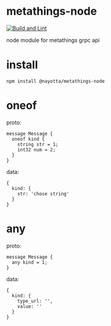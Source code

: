 # metathings-node

[![Build and Lint](https://github.com/nayotta/metathings-node/actions/workflows/build.yml/badge.svg)](https://github.com/nayotta/metathings-node/actions/workflows/build.yml)

node module for metathings grpc api

# install
  ```
  npm install @nayotta/metathings-node
  ```

# oneof

  proto:
  ```
  message Message {
    oneof kind {
      string str = 1;
      int32 num = 2;
    }
  }
  ```

  data:
  ```
  {
    kind: {
      str: 'chose string'
    }
  }
  ```

# any

  proto:
  ```
  message Message {
    any kind = 1;
  }
  ```

  data:
  ```
  {
    kind: {
      type_url: '',
      value: ''
    }
  }
  ```